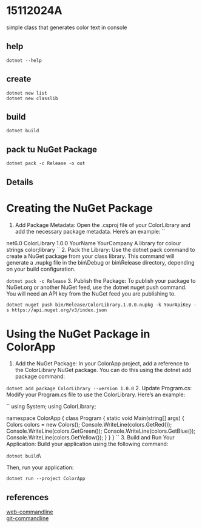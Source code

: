 # 15112024A
simple class that generates color text in console

## help

`dotnet --help`

## create

`dotnet new list`\
`dotnet new classlib`

## build

`dotnet build`

## pack tu NuGet Package

`dotnet pack -c Release -o out`


## Details

# Creating the NuGet Package
1. Add Package Metadata: Open the .csproj file of your ColorLibrary and add the necessary package metadata. Here’s an example:
``
<PropertyGroup>
  <TargetFramework>net6.0</TargetFramework>
  <PackageId>ColorLibrary</PackageId>
  <Version>1.0.0</Version>
  <Authors>YourName</Authors>
  <Company>YourCompany</Company>
  <Description>A library for colour strings</Description>
  <PackageTags>color;library</PackageTags>
</PropertyGroup>
``
2. Pack the Library: Use the dotnet pack command to create a NuGet package from your class library. This command will generate a .nupkg file in the bin\Debug or bin\Release directory, depending on your build configuration.

`dotnet pack -c Release`
3. Publish the Package: To publish your package to NuGet.org or another NuGet feed, use the dotnet nuget push command. You will need an API key from the NuGet feed you are publishing to.

`dotnet nuget push bin/Release/ColorLibrary.1.0.0.nupkg -k YourApiKey -s https://api.nuget.org/v3/index.json`

# Using the NuGet Package in ColorApp
1. Add the NuGet Package: In your ColorApp project, add a reference to the ColorLibrary NuGet package. You can do this using the dotnet add package command:

`dotnet add package ColorLibrary --version 1.0.0`
2. Update Program.cs: Modify your Program.cs file to use the ColorLibrary. Here’s an example:

``
using System;
using ColorLibrary;

namespace ColorApp
{
    class Program
    {
        static void Main(string[] args)
        {
            Colors colors = new Colors();
            Console.WriteLine(colors.GetRed());
            Console.WriteLine(colors.GetGreen());
            Console.WriteLine(colors.GetBlue());
            Console.WriteLine(colors.GetYellow());
        }
    }
}
``
3. Build and Run Your Application: Build your application using the following command:

`dotnet build`\

Then, run your application:

`dotnet run --project ColorApp`

## references
[web-commandline](https://learn.microsoft.com/en-us/dotnet/standard/commandline/)\
[git-commandline](https://github.com/dotnet/docs/blob/main/docs/standard/commandline/get-started-tutorial.md)
